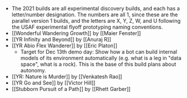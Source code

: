 - The 2021 builds are all experimental discovery builds, and each has a letter/number designation. The numbers are all 1, since these are the parallel version 1 builds, and the letters are X, Y, Z, W, and U following the USAF experimental flyoff prototyping naming conventions.
- [[Wonderful Wandering Growth]] by [[Maier Fenster]]
- [[YR Infinity and Beyond]] by [[Anuraj R]]
- [[YR Abio Flex Wanderer]] by [[Eric Platon]]
    - Target for Dec 13th demo day: Show how a bot can build internal models of its environment automatically (e.g. what is a leg in "data space", what is a rock). This is the base of this build plans about autonomy.
- [[YR: Nature is Murder]] by [[Venkatesh Rao]]
- [[YR Go and See]] by [[Victor Hill]]
- [[Stubborn Pursuit of a Path]] by [[Rhett Garber]]
